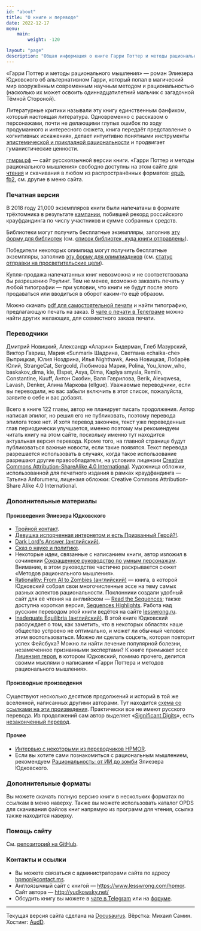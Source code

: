 ```yaml
---
id: "about"
title: "О книге и переводе"
date: 2022-12-17
menu: 
    main:
        weight: -120

layout: "page"
description: "Общая информация о книге Гарри Поттер и методы рационального мышления и переводе"
---
```


«Гарри Поттер и методы рационального мышления» — роман Элиезера Юдковского об альтернативном Гарри, который попал в магический мир вооружённым современным научным методом и рациональностью (насколько их может освоить одиннадцатилетний мальчик с загадочной Тёмной Стороной).

Литературные критики называли эту книгу единственным фанфиком, который настоящая литература. Одновременно с рассказом о персонажами, почти не делающими глупых ошибок по ходу продуманного и интересного сюжета, книга передаёт представление о когнитивных искажениях, делает интуитивно понятными инструменты [эпистемической и прикладной рациональности](https://lesswrong.ru/w) и продвигает гуманистические ценности.

[гпмрм.рф](/) — сайт русскоязычной версии книги. «Гарри Поттер и методы рационального мышления» свободно доступны на этом сайте для [чтения](/book/) и скачивания в любом из распространённых форматов: [epub](/files/hpmor_ru.epub), [fb2](/files/hpmor_ru.fb2), см. другие в меню сайта.

### Печатная версия

В 2018 году 21,000 экземпляров книги были напечатаны в формате трёхтомника в результате [кампании](https://planeta.ru/campaigns/hpmor), побившей рекорд российского крауфдандинга по числу участников и сумме собранных средств.

Библиотеки могут получить бесплатные экземпляры, заполнив [эту форму для библиотек](/libraries) (см. [список библиотек, куда книги отправлены](/getbooks/?libraries_status)).

Победители некоторых олимпиад могут получить бесплатные экземпляры, заполнив [эту форму для олимпиаднков](https://гпмрм.рф/getbooks/?olymp) (см. [статус отправки на просветительские цели](/getbooks/?olymp_status)).

Купля-продажа напечатанных книг невозможна и не соответствовала бы разрешению Роулинг. Тем не менее, возможно заказать печать у любой типографии — при условии, что книги не будут после этого продаваться или вводиться в оборот каким-то ещё образом.

Можно скачать [pdf для самостоятельной печати](https://гпмрм.рф/pdf/) и найти типографию, предлагающую печать на заказ. В [чате о печати в Телеграме](https://t.me/hpmorprint) можно найти других желающих, для совместного заказа печати.

### Переводчики

Дмитрий Новицкий, Александр «Аларик» Бидерман, Глеб Мазурский, Виктор Гавриш, Мария «Sunmari» Шадрина, Светлана «chaika-che» Выприцкая, Юлия Ноздрина, Илья Nighthawk, Анна Новицкая, Лобарёв Юлий, StrangeCat, Sergcold, Любимова Мария, Polina, You_know_who,  baskakov\_dima, kle, Elspet, Asya, Dima, Kaplya smysla, Remlin, Constantine, Kuuff, Антон Скобин, Валя Гаврилова, Berik, Alexqwesa, Lavash, Denker, Алина Маркова (ellgue). Уважаемые переводчики, если вы переводили, но вас забыли включить в этот список, пожалуйста, заявите о себе и вас добавят. 


Всего в книге 122 главы, автор не планирует писать продолжения. Автор написал эпилог, но решил его не публиковать, поэтому перевода эпилога тоже нет. И хотя перевод закончен, текст уже переведенных глав периодически улучшается, именно поэтому мы рекомендуем читать книгу на этом сайте, поскольку именно тут находится актуальная версия перевода. Кроме того, на главной странице будут публиковаться важные новости, если такие появятся. Текст перевода разрешается использовать в случаях, когда такое использование разрешают другие правообладатели, на условиях лицензии [Creative Commons Attribution-ShareAlike 4.0 International](https://creativecommons.org/licenses/by-sa/4.0/ "Ссылка на сайт с подробностями по лицензии."). Художница обложки, использованной для печатного издания в рамках краудфандинга — Татьяна Anforumeru, лицензия обложки: Creative Commons Attribution-Share Alike 4.0 International.

### Дополнительные материалы
#### Произведения Элиезера Юдковского

* [Тройной контакт](http://samlib.ru/i/ibatullin_r_u/3worldscollide.shtml).
* [Девушка испорченная интернетом и есть Призванный Герой?!](http://fanfics.me/fic91725).
* [Dark Lord's Answer (английский)](https://www.amazon.com/Dark-Lords-Answer-Eliezer-Yudkowsky-ebook/dp/B01N9IPGWZ/).
* [Сказ о науке и политике](http://lesswrong.ru/w/%D0%A1%D0%BA%D0%B0%D0%B7_%D0%BE_%D0%BD%D0%B0%D1%83%D0%BA%D0%B5_%D0%B8_%D0%BF%D0%BE%D0%BB%D0%B8%D1%82%D0%B8%D0%BA%D0%B5).
* Некоторые идеи, связанные с написанием книги, автор изложил в сочинении [Сокращенное руководство по умным персонажам](http://lesswrong.ru/w/%D0%A1%D0%BE%D0%BA%D1%80%D0%B0%D1%89%D0%B5%D0%BD%D0%BD%D0%BE%D0%B5_%D1%80%D1%83%D0%BA%D0%BE%D0%B2%D0%BE%D0%B4%D1%81%D1%82%D0%B2%D0%BE_%D0%BF%D0%BE_%D1%83%D0%BC%D0%BD%D1%8B%D0%BC_%D0%BF%D0%B5%D1%80%D1%81%D0%BE%D0%BD%D0%B0%D0%B6%D0%B0%D0%BC). Внимание, в этом руководстве частично раскрывается сюжет «Методов рационального мышления».
* [Rationality: From AI to Zombies (английский)](https://intelligence.org/rationality-ai-zombies/) — книга, в которой Юдковский собрал свои многочисленные эссе на тему самых разных аспектов рациональности. Поклонники создали удобный сайт для её чтения на английском — [Read the Sequences](https://www.readthesequences.com); также доступна короткая версия, [Sequences Highlights](https://www.lesswrong.com/highlights). Работа над русским переводом этой книги ведётся на сайте [lesswrong.ru](https://lesswrong.ru/w). 
* [Inadequate Equilibria (английский)](https://equilibriabook.com). В этой книге Юдковский рассуждает о том, как заметить, что в некоторых областях наше общество устроено не оптимально, и может ли обычный человек этим воспользоваться. Можно ли сделать соцсеть, которая повторит успех Фейсбука? Можно ли найти лечение популярной болезни, незамеченное признанными экспертами? К книге примыкает эссе [Лицензия героя](https://lesswrong.ru/625), в котором Юдковский, помимо прочего, делится своими мыслями о написании «Гарри Поттера и методов рационального мышления».

#### Производные произведения

Существуют несколько десятков продолжений и историй в той же вселенной, написанных другими авторами. Тут находится [схема со ссылками на эти произведения](http://vignette2.wikia.nocookie.net/harrypotterfanon/images/6/6f/HPMoR_Fic_Tree.svg). Практически все не имеют русского перевода. Из продолжений сам автор выделяет «[Significant Digits](http://www.anarchyishyperbole.com/p/significant-digits.html)», есть [незаконченный перевод](https://fanfics.me/fic106746).

#### Прочее

* [Интервью с некоторыми из переводчиков HPMOR](https://docs.google.com/document/d/1O96Mly0tdFPHjDvuNQDyE7D5NBg6M6ieqCFrX-4TTZE/pub).
* Если вы хотите сами познакомиться с рациональным мышлением, рекомендуем [Рациональность: от ИИ до зомби](https://lesswrong.ru/w) Элиезера Юдковского.

### Дополнительные форматы

Вы можете скачать полную версию книги в нескольких форматах по ссылкам в меню наверху. Также вы можете использовать каталог OPDS для скачивания файлов книг напрямую из программ для чтения, ссылка также находится наверху.

### Помощь сайту

См. [репозиторий на GitHub](https://github.com/Mihonarium/hpmor-ru).

### Контакты и ссылки

-   Вы можете связаться с администраторами сайта по адресу <hpmor@contact.ms>.
-   Англоязычный сайт с книгой — <https://www.lesswrong.com/hpmor>. Сайт автора — <http://yudkowsky.net/>
-   Обсудить книгу вы можете в [чате в Telegram](https://t.me/hpmor_chat) или на [форуме](https://lesswrong.ru/forum/index.php/board,3.0.html "Форум для обсуждения книги «Гарри Поттер и Методы рационального мышления»").

***

Текущая версия сайта сделана на [Docusaurus](https://v2.docusaurus.io/). Вёрстка: Михаил Самин. Хостинг: [AudD](https://audd.io/).
